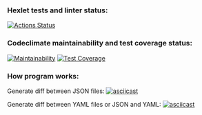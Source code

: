 ### Hexlet tests and linter status:
[![Actions Status](https://github.com/nikbyar/python-project-lvl2/workflows/hexlet-check/badge.svg)](https://github.com/nikbyar/python-project-lvl2/actions)

### Codeclimate maintainability and test coverage status:
[![Maintainability](https://api.codeclimate.com/v1/badges/6c1bd682a9d1b6d63dd0/maintainability)](https://codeclimate.com/github/nikbyar/python-project-lvl2/maintainability)
[![Test Coverage](https://api.codeclimate.com/v1/badges/6c1bd682a9d1b6d63dd0/test_coverage)](https://codeclimate.com/github/nikbyar/python-project-lvl2/test_coverage)

### How program works:
Generate diff between JSON files:
[![asciicast](https://asciinema.org/a/578635.svg)](https://asciinema.org/a/578635)

Generate diff between YAML files or JSON and YAML:
[![asciicast](https://asciinema.org/a/QpTFp9sekFgjt9WKfzY3O9oWt.svg)](https://asciinema.org/a/QpTFp9sekFgjt9WKfzY3O9oWt)
